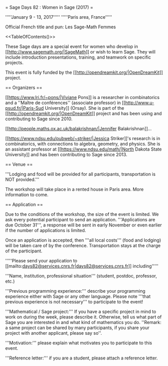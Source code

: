 = Sage Days 82 : Women in Sage (2017) =

'''''January 9 - 13, 2017'''''
'''''Paris area, France'''''

Official French title and pun: Les Sage-Math Femmes 

<<TableOfContents()>>

These Sage days are a special event for women who develop in [[http://www.sagemath.org/|SageMath]] or wish to learn Sage. They will include introduction presentations, training,  and teamwork on
specific projects.

This event is fully funded by the [[http://opendreamkit.org/|OpenDreamKit]] project.

== Organizers ==

[[https://www.lri.fr/~pons/|Viviane Pons]] is a researcher in combinatorics and a ''Maître de conférences'' (associate professor) in [[http://www.u-psud.fr/|Paris-Sud University]] (Orsay). She is
part of the [[http://opendreamkit.org/|OpenDreamKit]] project and has been using and contributing to Sage since 2010. 

[[http://people.maths.ox.ac.uk/balakrishnan/|Jennifer Balakrishnan]]...

[[https://www.ndsu.edu/pubweb/~striker/|Jessica Striker]]'s research is in combinatorics, with connections to algebra, geometry, and physics. She is an assistant professor at [[https://www.ndsu.edu/math/|North Dakota State University]] and has been contributing to Sage since 2013.

== Venue ==

'''Lodging and food will be provided for all participants, transportation is NOT provided.'''

The workshop will take place in a rented house in Paris area. More information to come.

== Application ==

Due to the conditions of the workshop, the size of the event is limited. We ask every potential participant to send an application. '''Applications are due October 31''', a response will be sent in early November or even earlier if the number of applications is limited.

Once an application is accepted, then '''all local costs''' (food and lodging) will be taken care of by the conference. Transportation stays at the charge of the participant. 

'''''Please send your application to [[mailto:days82@services.cnrs.fr|days82@services.cnrs.fr]] including'''''

'''Name, institution, professional situation''' (student, postdoc, professor, etc.)

'''Previous programming experience:''' describe your programming experience either with Sage or any other language. Please note '''that previous
experience is not necessary''' to participate to the event!

'''Mathematical / Sage project:''' If you have a specific project in mind to work on during the week, please describe it. Otherwise, tell us what part
of Sage you are interested in and what kind of mathematics you do. ''Remark: a same project can be shared by many participants, if you share your project
with another applicant, please say so''.

'''Motivation:''' please explain what motivates you to participate to this event.

'''Reference letter:''' if you are a student, please attach a reference letter.
